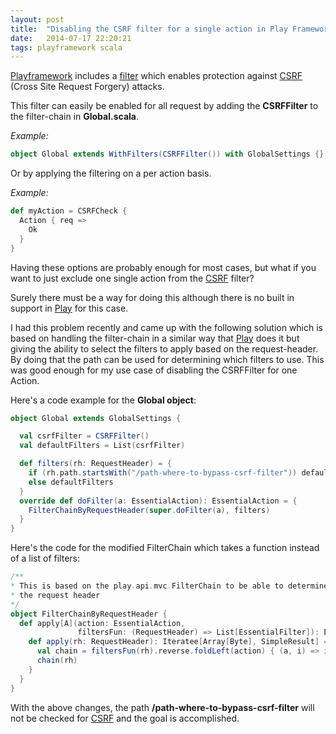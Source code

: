 ```yaml
---
layout: post
title:  "Disabling the CSRF filter for a single action in Play Framework"
date:   2014-07-17 22:20:21
tags: playframework scala
---
```

[Playframework] includes a [filter](https://www.playframework.com/documentation/2.2.x/ScalaCsrf) which enables
protection against [CSRF] (Cross Site Request Forgery) attacks.

This filter can easily be enabled for all request by adding the **CSRFFilter** to the filter-chain in **Global.scala**.

*Example:*

```scala
object Global extends WithFilters(CSRFFilter()) with GlobalSettings {}
```
Or by applying the filtering on a per action basis.

*Example:*

```scala
def myAction = CSRFCheck {
  Action { req =>
    Ok
  }
}
```

Having these options are probably enough for most cases, but what if you want to just exclude one single
action from the [CSRF] filter?

Surely there must be a way for doing this although there is no built in support in [Play] for this case.

I had this problem recently and came up with the following solution which is based on handling the filter-chain
in a similar way that [Play] does it but giving the ability to select the filters to apply based on the
request-header.
By doing that the path can be used for determining which filters to use.
This was good enough for my use case of disabling the CSRFFilter for one Action. 

Here's a code example for the **Global object**: 

```scala
object Global extends GlobalSettings {

  val csrfFilter = CSRFFilter()
  val defaultFilters = List(csrfFilter)

  def filters(rh: RequestHeader) = {
    if (rh.path.startsWith("/path-where-to-bypass-csrf-filter")) defaultFilters.filterNot(_.eq(csrfFilter))
    else defaultFilters
  }
  override def doFilter(a: EssentialAction): EssentialAction = {
    FilterChainByRequestHeader(super.doFilter(a), filters)
  }
}
```

Here's the code for the modified FilterChain which takes a function instead of a list of filters:

```scala
/**
* This is based on the play.api.mvc.FilterChain to be able to determine the list of filters to apply based on
* the request header
*/
object FilterChainByRequestHeader {
  def apply[A](action: EssentialAction,
               filtersFun: (RequestHeader) => List[EssentialFilter]): EssentialAction = new EssentialAction {
    def apply(rh: RequestHeader): Iteratee[Array[Byte], SimpleResult] = {
      val chain = filtersFun(rh).reverse.foldLeft(action) { (a, i) => i(a) }
      chain(rh)
    }
  }
}
```

With the above changes, the path **/path-where-to-bypass-csrf-filter** will not be checked for [CSRF] and the
goal is accomplished.

[playframework]:            https://www.playframework.com/
[play]:                     https://www.playframework.com/
[csrf]:                     https://www.owasp.org/index.php/Cross-Site_Request_Forgery_%28CSRF%29